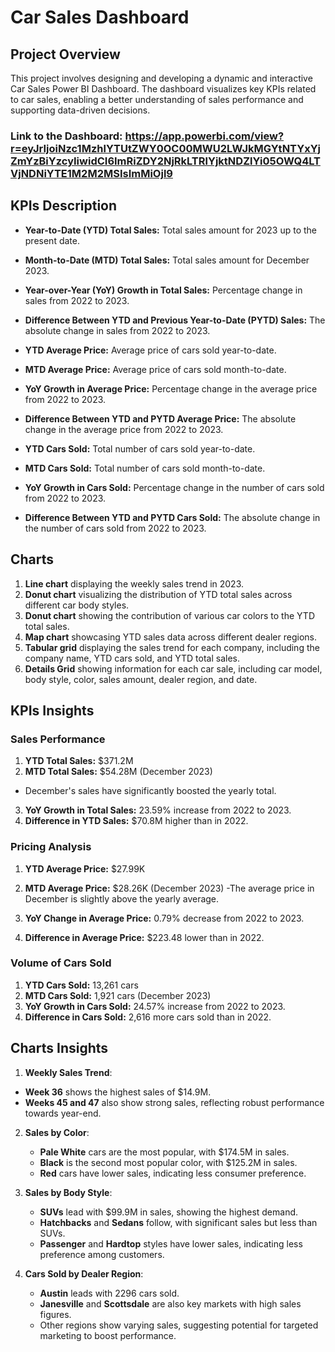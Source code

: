 # Car Sales Dashboard

## Project Overview

This project involves designing and developing a dynamic and interactive Car Sales Power BI Dashboard. The dashboard visualizes key KPIs related to car sales, enabling a better understanding of sales performance and supporting data-driven decisions.
### Link to the Dashboard: https://app.powerbi.com/view?r=eyJrIjoiNzc1MzhlYTUtZWY0OC00MWU2LWJkMGYtNTYxYjZmYzBiYzcyIiwidCI6ImRiZDY2NjRkLTRlYjktNDZlYi05OWQ4LTVjNDNiYTE1M2M2MSIsImMiOjl9

## KPIs Description

- **Year-to-Date (YTD) Total Sales:** Total sales amount for 2023 up to the present date.
- **Month-to-Date (MTD) Total Sales:** Total sales amount for December 2023.
- **Year-over-Year (YoY) Growth in Total Sales:** Percentage change in sales from 2022 to 2023.
- **Difference Between YTD and Previous Year-to-Date (PYTD) Sales:** The absolute change in sales from 2022 to 2023.

- **YTD Average Price:** Average price of cars sold year-to-date.
- **MTD Average Price:** Average price of cars sold month-to-date.
- **YoY Growth in Average Price:** Percentage change in the average price from 2022 to 2023.
- **Difference Between YTD and PYTD Average Price:** The absolute change in the average price from 2022 to 2023.

- **YTD Cars Sold:** Total number of cars sold year-to-date.
- **MTD Cars Sold:** Total number of cars sold month-to-date.
- **YoY Growth in Cars Sold:** Percentage change in the number of cars sold from 2022 to 2023.
- **Difference Between YTD and PYTD Cars Sold:** The absolute change in the number of cars sold from 2022 to 2023.

## Charts

1. **Line chart** displaying the weekly sales trend in 2023.
2. **Donut chart** visualizing the distribution of YTD total sales across different car body styles.
3. **Donut chart** showing the contribution of various car colors to the YTD total sales.
4. **Map chart** showcasing YTD sales data across different dealer regions.
5. **Tabular grid** displaying the sales trend for each company, including the company name, YTD cars sold, and YTD total sales.
6. **Details Grid** showing information for each car sale, including car model, body style, color, sales amount, dealer region, and date.

## KPIs Insights

### Sales Performance

1. **YTD Total Sales:** \$371.2M
2. **MTD Total Sales:** \$54.28M (December 2023)
- December's sales have significantly boosted the yearly total.
3. **YoY Growth in Total Sales:** 23.59% increase from 2022 to 2023.
4. **Difference in YTD Sales:** \$70.8M higher than in 2022.

### Pricing Analysis

1. **YTD Average Price:** \$27.99K
2. **MTD Average Price:** \$28.26K (December 2023)
-The average price in December is slightly above the yearly average.

3. **YoY Change in Average Price:** 0.79% decrease from 2022 to 2023.
4. **Difference in Average Price:** \$223.48 lower than in 2022.

### Volume of Cars Sold

1. **YTD Cars Sold:** 13,261 cars
2. **MTD Cars Sold:** 1,921 cars (December 2023)
3. **YoY Growth in Cars Sold:** 24.57% increase from 2022 to 2023.
4. **Difference in Cars Sold:** 2,616 more cars sold than in 2022.

## Charts Insights

1. **Weekly Sales Trend**:
- **Week 36** shows the highest sales of $14.9M.
- **Weeks 45 and 47** also show strong sales, reflecting robust performance towards year-end.
  

2. **Sales by Color**:
   - **Pale White** cars are the most popular, with $174.5M in sales.
   - **Black** is the second most popular color, with $125.2M in sales.
   - **Red** cars have lower sales, indicating less consumer preference.

3. **Sales by Body Style**:
   - **SUVs** lead with $99.9M in sales, showing the highest demand.
   - **Hatchbacks** and **Sedans** follow, with significant sales but less than SUVs.
   - **Passenger** and **Hardtop** styles have lower sales, indicating less preference among customers.

4. **Cars Sold by Dealer Region**:
   - **Austin** leads with 2296 cars sold.
   - **Janesville** and **Scottsdale** are also key markets with high sales figures.
   - Other regions show varying sales, suggesting potential for targeted marketing to boost performance.
